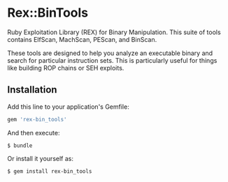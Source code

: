 # Rex::BinTools

Ruby Exploitation Library (REX) for Binary Manipulation. This suite of tools
contains ElfScan, MachScan, PEScan, and BinScan.

These tools are designed to help you analyze an executable binary and search
for particular instruction sets. This is particularly useful for things like
building ROP chains or SEH exploits.

## Installation

Add this line to your application's Gemfile:

```ruby
gem 'rex-bin_tools'
```

And then execute:

    $ bundle

Or install it yourself as:

    $ gem install rex-bin_tools

